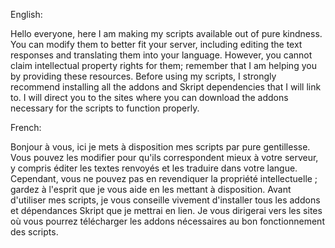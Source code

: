 English:

Hello everyone, here I am making my scripts available out of pure kindness. You can modify them to better fit your server, including editing the text responses and translating them into your language. However, you cannot claim intellectual property rights for them; remember that I am helping you by providing these resources.
Before using my scripts, I strongly recommend installing all the addons and Skript dependencies that I will link to. I will direct you to the sites where you can download the addons necessary for the scripts to function properly.

French:

Bonjour à vous, ici je mets à disposition mes scripts par pure gentillesse. Vous pouvez les modifier pour qu'ils correspondent mieux à votre serveur, y compris éditer les textes renvoyés et les traduire dans votre langue. Cependant, vous ne pouvez pas en revendiquer la propriété intellectuelle ; gardez à l'esprit que je vous aide en les mettant à disposition.
Avant d'utiliser mes scripts, je vous conseille vivement d'installer tous les addons et dépendances Skript que je mettrai en lien. Je vous dirigerai vers les sites où vous pourrez télécharger les addons nécessaires au bon fonctionnement des scripts.
